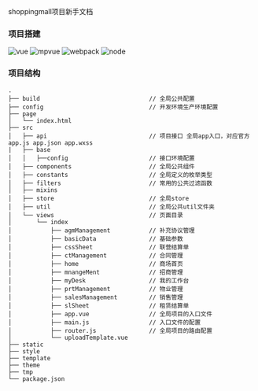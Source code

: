 shoppingmall项目新手文档

### 项目搭建
![vue](https://img.shields.io/badge/vue-v2.5.21-green.svg)
![mpvue](https://img.shields.io/badge/mpvue-v1.0.13-brightgreen.svg)
![webpack](https://img.shields.io/badge/webpack-v3.11.0-blue.svg)
![node](https://img.shields.io/badge/node-v10.12.0-green.svg)


### 项目结构

```
.
├── build                               // 全局公共配置
├── config                              // 开发环境生产环境配置
├── page
│   └── index.html
├── src
│   ├── api                             // 项目接口 全局app入口，对应官方app.js app.json app.wxss
|   ├── base
│   │   ├──config                       // 接口环境配置
│   ├── components                      // 全局公共组件
│   ├── constants                       // 全局定义的枚举类型
│   ├── filters                         // 常用的公共过滤函数
│   ├── mixins
│   ├── store                           // 全局store
│   ├── util                            // 全局公共util文件夹
│   └── views                           // 页面目录
│       └── index
│           ├── agmManagement           // 补充协议管理
│           ├── basicData               // 基础参数
│           ├── cssSheet                // 联营结算单
│           ├── ctManagement            // 合同管理
│           ├── home                    // 商场首页
│           ├── mnangeMent              // 招商管理
│           ├── myDesk                  // 我的工作台
│           ├── prtManagement           // 物业管理
│           ├── salesManagement         // 销售管理
│           ├── slSheet                 // 租赁结算单
│           ├── app.vue                 // 全局项目的入口文件
│           ├── main.js                 // 入口文件的配置
│           ├── router.js               // 全局项目的路由配置
│           └── uploadTemplate.vue
├── static
├── style
├── template
├── theme
├── tmp
└── package.json

```